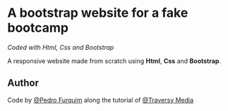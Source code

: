 # A bootstrap website for a fake bootcamp

*Coded with Html, Css and Bootstrap*

A responsive website made from scratch using **Html**, **Css** and **Bootstrap**.

## Author

Code by [@Pedro Furquim](https://www.linkedin.com/in/pedro-furquim-dev/) along the tutorial of [@Traversy Media](https://www.youtube.com/@TraversyMedia)
